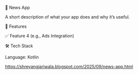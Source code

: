 📱 News App

A short description of what your app does and why it’s useful.

🚀 Features

✅ Feature 4 (e.g., Ads Integration)

🛠️ Tech Stack

Language: Kotlin

https://shreyangjariwala.blogspot.com/2025/09/news-app.html
